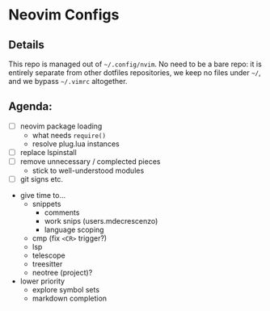 # Neovim Configs


## Details

This repo is managed out of `~/.config/nvim`.
No need to be a bare repo: it is entirely separate from other dotfiles repositories, we keep no files under `~/`, and we bypass `~/.vimrc` altogether.

## Agenda:

- [ ] neovim package loading
    - what needs `require()`
    - resolve plug.lua instances
- [ ] replace lspinstall
- [ ] remove unnecessary / complected pieces
    - stick to well-understood modules
- [ ] git signs etc.

- give time to...
    - snippets
        - comments
        - work snips (users.mdecrescenzo)
        - language scoping
    - cmp (fix `<CR>` trigger?)
    - lsp
    - telescope
    - treesitter
    - neotree (project)?
- lower priority
    - explore symbol sets
    - markdown completion

